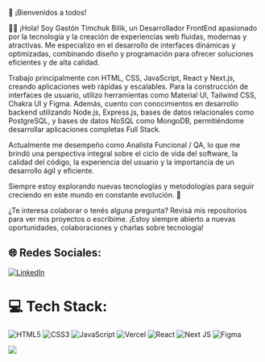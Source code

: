 💫 ¡Bienvenidos a todos!

👋🏻 ¡Hola! Soy Gastón Timchuk Bilik, un Desarrollador FrontEnd apasionado por la tecnología y la creación de experiencias web fluidas, modernas y atractivas.
Me especializo en el desarrollo de interfaces dinámicas y optimizadas, combinando diseño y programación para ofrecer soluciones eficientes y de alta calidad.

Trabajo principalmente con HTML, CSS, JavaScript, React y Next.js, creando aplicaciones web rápidas y escalables.
Para la construcción de interfaces de usuario, utilizo herramientas como Material UI, Tailwind CSS, Chakra UI y Figma.
Además, cuento con conocimientos en desarrollo backend utilizando Node.js, Express.js, bases de datos relacionales como PostgreSQL, y bases de datos NoSQL como MongoDB, permitiéndome desarrollar aplicaciones completas Full Stack.

Actualmente me desempeño como Analista Funcional / QA, lo que me brindó una perspectiva integral sobre el ciclo de vida del software, la calidad del código, la experiencia del usuario y la importancia de un desarrollo ágil y eficiente.

Siempre estoy explorando nuevas tecnologías y metodologías para seguir creciendo en este mundo en constante evolución. 🚀

¿Te interesa colaborar o tenés alguna pregunta?
Revisá mis repositorios para ver mis proyectos o escribime. ¡Estoy siempre abierto a nuevas oportunidades, colaboraciones y charlas sobre tecnología!



## 🌐 Redes Sociales:
[![LinkedIn](https://img.shields.io/badge/LinkedIn-%230077B5.svg?logo=linkedin&logoColor=white)](https://www.linkedin.com/in/gastontimchuk/)

# 💻 Tech Stack:
![HTML5](https://img.shields.io/badge/html5-%23E34F26.svg?style=flat-square&logo=html5&logoColor=white) 
![CSS3](https://img.shields.io/badge/css3-%231572B6.svg?style=flat-square&logo=css3&logoColor=white) 
![JavaScript](https://img.shields.io/badge/javascript-%23323330.svg?style=flat-square&logo=javascript&logoColor=%23F7DF1E) 
![Vercel](https://img.shields.io/badge/vercel-%23000000.svg?style=flat-square&logo=vercel&logoColor=white) 
![React](https://img.shields.io/badge/react-%2320232a.svg?style=flat-square&logo=react&logoColor=%2361DAFB) 
![Next JS](https://img.shields.io/badge/next.js-%23000000.svg?style=flat-square&logo=next.js&logoColor=white) 
![Figma](https://img.shields.io/badge/figma-%23F24E1E.svg?style=flat-square&logo=figma&logoColor=white) 




<img align="center" src="https://media.giphy.com/media/fQZX2aoRC1Tqw/giphy.gif"/>
